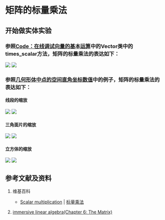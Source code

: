# 矩阵的标量乘法

## 开始做实体实验

### 参照[**Code：在线调试向量的基本运算**](https://gitee.com/quanbinn/Learn-Mathematical-Olympiad-The-Interactive-Way/blob/master/chapters/%E7%BA%BF%E6%80%A7%E4%BB%A3%E6%95%B0/%E5%90%91%E9%87%8F/Code%EF%BC%9A%E5%9C%A8%E7%BA%BF%E8%B0%83%E8%AF%95%E5%90%91%E9%87%8F%E7%9A%84%E5%9F%BA%E6%9C%AC%E8%BF%90%E7%AE%97.md)中的Vector类中的times_scalar方法，矩阵的标量乘法的表达如下：

![](/images/线性代数/矩阵/矩阵的标量乘法/1a1.jpg)
![](/images/线性代数/矩阵/矩阵的标量乘法/1a2.jpg)

### 参照[几何形体中点的空间直角坐标数值](https://gitee.com/quanbinn/learn-PEIM-the-experimental-way#几何形体中点的空间直角坐标数值)中的例子，矩阵的标量乘法的表达如下：

#### 线段的缩放
![](/images/线性代数/矩阵/矩阵的标量乘法/2a1.jpg)
![](/images/线性代数/矩阵/矩阵的标量乘法/2a2.jpg)

#### 三角面片的缩放
![](/images/线性代数/矩阵/矩阵的标量乘法/3a1.jpg)
![](/images/线性代数/矩阵/矩阵的标量乘法/3a2.jpg)

#### 立方体的缩放
![](/images/线性代数/矩阵/矩阵的标量乘法/4a1.jpg)
![](/images/线性代数/矩阵/矩阵的标量乘法/4a2.jpg)

## 参考文献及资料

1. 维基百科
	- [Scalar multiplication](https://en.wikipedia.org/wiki/Scalar_multiplication) | [标量乘法](https://zh.wikipedia.org/wiki/%E6%A0%87%E9%87%8F%E4%B9%98%E6%B3%95) 

2. [immersive linear algebra(Chapter 6: The Matrix)](http://immersivemath.com/ila/ch06_matrices/ch06.html)
